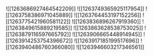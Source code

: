 ![[1263686927464542209]]
![[1263749365925117954]]
![[1263758386971045889]]
![[1263764453197152256]]
![[1263775421960581122]]
![[1263836896267919360]]
![[1263849615889219585]]
![[1263863628538753025]]
![[1263879116597665792]]
![[1263906665448914945]]
![[1263914253754396672]]
![[1263917185199517696]]
![[1263940486760366080]]
![[1263946603217346561]]
